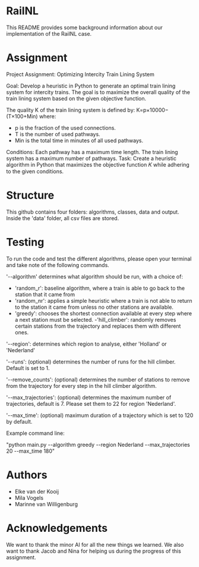 # RailNL

This README provides some background information about our implementation of the RailNL case.

# Assignment
Project Assignment: Optimizing Intercity Train Lining System

Goal: Develop a heuristic in Python to generate an optimal train lining system for intercity trains. The goal is to maximize the overall quality of the train lining system based on the given objective function.

The quality K of the train lining system is defined by:
K=p×10000−(T×100+Min)
where:
- p is the fraction of the used connections.
- T is the number of used pathways.
- Min is the total time in minutes of all used pathways.

Conditions:
Each pathway has a maximum time length.
The train lining system has a maximum number of pathways.
Task: Create a heuristic algorithm in Python that maximizes the objective function 𝐾 while adhering to the given conditions.

# Structure
This github contains four folders: algorithms, classes, data and output. Inside the 'data' folder, all csv files are stored.

# Testing
To run the code and test the different algorithms, please open your terminal and take note of the following commands.

'--algorithm' determines what algorithm should be run, with a choice of:

- 'random_r': baseline algorithm, where a train is able to go back to the station that it came from
- 'random_nr': applies a simple heuristic where a train is not able to return to the station it came from unless no other stations are available.
- 'greedy': chooses the shortest connection available at every step where a next station must be selected.
-'hill_climber': randomly removes certain stations from the trajectory and replaces them with different ones.

'--region': determines which region to analyse, either 'Holland' or 'Nederland'

'--runs': (optional) determines the number of runs for the hill climber. Default is set to 1.

'--remove_counts': (optional) determines the number of stations to remove from the trajectory for every step in the hill climber algorithm.

'--max_trajectories': (optional) determines the maximum number of trajectories, default is 7. Please set them to 22 for region 'Nederland'.

'--max_time': (optional) maximum duration of a trajectory which is set to 120 by default.

Example command line:

"python main.py --algorithm greedy --region Nederland --max_trajectories 20 --max_time 180"

# Authors
- Elke van der Kooij
- Mila Vogels
- Marinne van Willigenburg

# Acknowledgements
We want to thank the minor AI for all the new things we learned. We also want to thank Jacob and Nina for helping us during the progress of this assignment.
